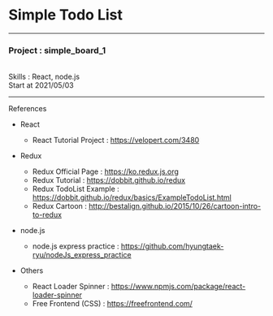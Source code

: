 # Simple Todo List

---
<h3>Project : simple_board_1</h3>
<br/>
Skills : React, node.js
<br/>
Start at 2021/05/03

---

References 
- React
    - React Tutorial Project : https://velopert.com/3480
- Redux
    - Redux Official Page : https://ko.redux.js.org
    - Redux Tutorial : https://dobbit.github.io/redux
    - Redux TodoList Example : https://dobbit.github.io/redux/basics/ExampleTodoList.html
    - Redux Cartoon : http://bestalign.github.io/2015/10/26/cartoon-intro-to-redux
- node.js
    - node.js express practice : https://github.com/hyungtaek-ryu/nodeJs_express_practice

- Others
    - React Loader Spinner : https://www.npmjs.com/package/react-loader-spinner
    - Free Frontend (CSS) : https://freefrontend.com/